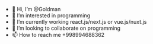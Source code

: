 - 👋 Hi, I’m @Goldman
- 👀 I’m interested in programming
- 🌱 I’m currently working react.js/next.js or vue.js/nuxt.js
- 💞️ I’m looking to collaborate on programming
- 📫 How to reach me +998994688362

<!---
GoldMan/GoldMan is a ✨ special ✨ repository because its `README.md` (this file) appears on your GitHub profile.
You can click the Preview link to take a look at your changes.
--->

